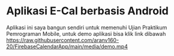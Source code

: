# Aplikasi E-Cal berbasis Android

Aplikasi ini saya bangun sendiri untuk memenuhi Ujian Praktikum Pemrograman Mobile, untuk demo aplikasi bisa klik link dibawah
https://raw.githubusercontent.com/aranv160-20/FirebaseCalendarApp/main/media/demo.mp4
